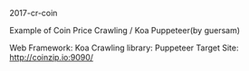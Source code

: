2017-cr-coin

Example of Coin Price Crawling / Koa Puppeteer(by guersam)

Web Framework: Koa
Crawling library: Puppeteer
Target Site: http://coinzip.io:9090/